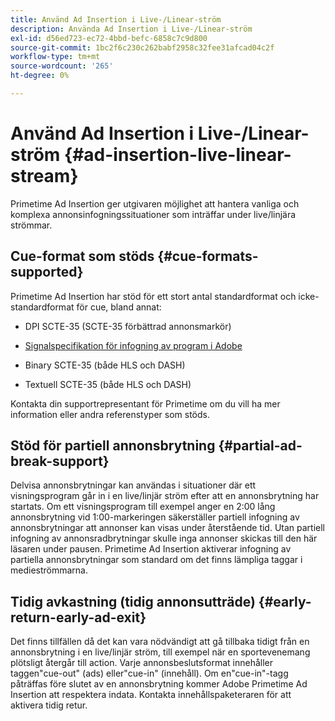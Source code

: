 ```yaml
---
title: Använd Ad Insertion i Live-/Linear-ström
description: Använda Ad Insertion i Live-/Linear-ström
exl-id: d56ed723-ec72-4bbd-befc-6858c7c9d800
source-git-commit: 1bc2f6c230c262babf2958c32fee31afcad04c2f
workflow-type: tm+mt
source-wordcount: '265'
ht-degree: 0%

---
```


# Använd Ad Insertion i Live-/Linear-ström {#ad-insertion-live-linear-stream}

Primetime Ad Insertion ger utgivaren möjlighet att hantera vanliga och komplexa annonsinfogningssituationer som inträffar under live/linjära strömmar.

## Cue-format som stöds {#cue-formats-supported}

Primetime Ad Insertion har stöd för ett stort antal standardformat och icke-standardformat för cue, bland annat:

* DPI SCTE-35 (SCTE-35 förbättrad annonsmarkör)

* [Signalspecifikation för infogning av program i Adobe](assets/PrimetimeDigitalProgramInsertionSignalingSpecification.pdf)

* Binary SCTE-35 (både HLS och DASH)

* Textuell SCTE-35 (både HLS och DASH)

Kontakta din supportrepresentant för Primetime om du vill ha mer information eller andra referenstyper som stöds.

## Stöd för partiell annonsbrytning {#partial-ad-break-support}

Delvisa annonsbrytningar kan användas i situationer där ett visningsprogram går in i en live/linjär ström efter att en annonsbrytning har startats.  Om ett visningsprogram till exempel anger en 2:00 lång annonsbrytning vid 1:00-markeringen säkerställer partiell infogning av annonsbrytningar att annonser kan visas under återstående tid. Utan partiell infogning av annonsradbrytningar skulle inga annonser skickas till den här läsaren under pausen. Primetime Ad Insertion aktiverar infogning av partiella annonsbrytningar som standard om det finns lämpliga taggar i medieströmmarna.

## Tidig avkastning (tidig annonsutträde) {#early-return-early-ad-exit}

Det finns tillfällen då det kan vara nödvändigt att gå tillbaka tidigt från en annonsbrytning i en live/linjär ström, till exempel när en sportevenemang plötsligt återgår till action. Varje annonsbeslutsformat innehåller taggen&quot;cue-out&quot; (ads) eller&quot;cue-in&quot; (innehåll).  Om en&quot;cue-in&quot;-tagg påträffas före slutet av en annonsbrytning kommer Adobe Primetime Ad Insertion att respektera indata.  Kontakta innehållspaketeraren för att aktivera tidig retur.
